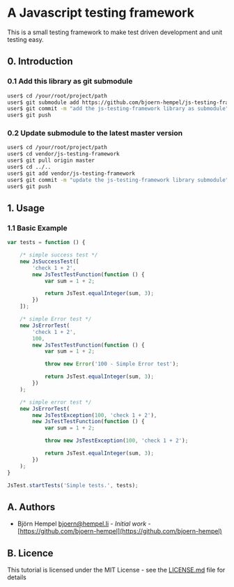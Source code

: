 # A Javascript testing framework

This is a small testing framework to make test driven development and unit testing easy.

## 0. Introduction

### 0.1 Add this library as git submodule

```bash
user$ cd /your/root/project/path
user$ git submodule add https://github.com/bjoern-hempel/js-testing-framework.git vendor/js-testing-framework
user$ git commit -m "add the js-testing-framework library as submodule" .gitmodules vendor/js-testing-framework
user$ git push
```

### 0.2 Update submodule to the latest master version

```bash
user$ cd /your/root/project/path
user$ cd vendor/js-testing-framework
user$ git pull origin master
user$ cd ../..
user$ git add vendor/js-testing-framework
user$ git commit -m "update the js-testing-framework library submodule" vendor/js-testing-framework
user$ git push
```

## 1. Usage

### 1.1 Basic Example

```javascript
var tests = function () {

    /* simple success test */
    new JsSuccessTest([
        'check 1 + 2',
        new JsTestTestFunction(function () {
            var sum = 1 + 2;

            return JsTest.equalInteger(sum, 3);
        })
    ]);

    /* simple Error test */
    new JsErrorTest(
        'check 1 + 2',
        100,
        new JsTestTestFunction(function () {
            var sum = 1 + 2;

            throw new Error('100 - Simple Error test');

            return JsTest.equalInteger(sum, 3);
        })
    );

    /* simple error test */
    new JsErrorTest(
        new JsTestException(100, 'check 1 + 2'),
        new JsTestTestFunction(function () {
            var sum = 1 + 2;

            throw new JsTestException(100, 'check 1 + 2');

            return JsTest.equalInteger(sum, 3);
        })
    );
}

JsTest.startTests('Simple tests.', tests);
```

## A. Authors

* Björn Hempel <bjoern@hempel.li> - _Initial work_ - [https://github.com/bjoern-hempel](https://github.com/bjoern-hempel)

## B. Licence

This tutorial is licensed under the MIT License - see the [LICENSE.md](/LICENSE.md) file for details

